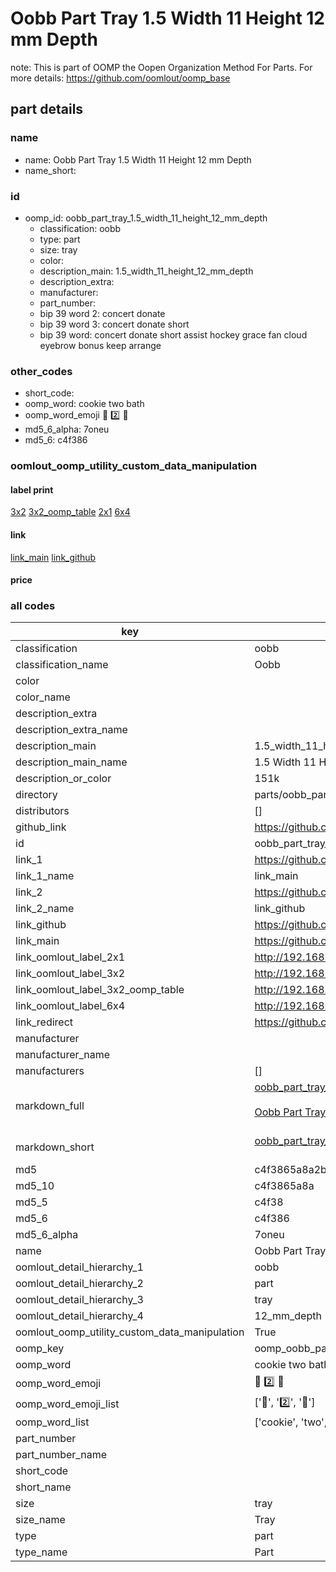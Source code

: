 # Oobb Part Tray 1.5 Width 11 Height 12 mm Depth  

note: This is part of OOMP the Oopen Organization Method For Parts. For more details: https://github.com/oomlout/oomp_base

##  part details
  







### name
* name: Oobb Part Tray 1.5 Width 11 Height 12 mm Depth
* name_short: 
### id
* oomp_id: oobb_part_tray_1.5_width_11_height_12_mm_depth
  * classification: oobb
  * type: part
  * size: tray
  * color: 
  * description_main: 1.5_width_11_height_12_mm_depth
  * description_extra: 
  * manufacturer: 
  * part_number: 
  * bip 39 word 2: concert donate
  * bip 39 word 3: concert donate short
  * bip 39 word: concert donate short assist hockey grace fan cloud eyebrow bonus keep arrange

### other_codes
* short_code: 
* oomp_word: cookie two bath
* oomp_word_emoji :cookie: :two: :bath:
* md5_6_alpha: 7oneu
* md5_6: c4f386






### oomlout_oomp_utility_custom_data_manipulation
#### label print
[3x2](http://192.168.1.245:1112/?label=oomp%207oneu)
[3x2_oomp_table](http://192.168.1.108:1112/?label=oomp%207oneu)
[2x1](http://192.168.1.242:1112/?label=oomp%207oneu)
[6x4](http://192.168.1.55:1112/?label=oomp%207oneu)    

#### link

[link_main](https://github.com/oomlout/oomlout_oomp_version_1_messy/tree/main/parts/oobb_part_tray_1.5_width_11_height_12_mm_depth) [link_github](https://github.com/oomlout/oomlout_oomp_version_1_messy/tree/main/parts/oobb_part_tray_1.5_width_11_height_12_mm_depth)                             

#### price







### all codes 
| key | value |  
| --- | --- |  
| classification | oobb |  
| classification_name | Oobb |  
| color |  |  
| color_name |  |  
| description_extra |  |  
| description_extra_name |  |  
| description_main | 1.5_width_11_height_12_mm_depth |  
| description_main_name | 1.5 Width 11 Height 12 mm Depth |  
| description_or_color | 151k |  
| directory | parts/oobb_part_tray_1.5_width_11_height_12_mm_depth |  
| distributors | [] |  
| github_link | https://github.com/oomlout/oomlout_oomp_part_src/tree/main/parts/oobb_part_tray_1.5_width_11_height_12_mm_depth |  
| id | oobb_part_tray_1.5_width_11_height_12_mm_depth |  
| link_1 | https://github.com/oomlout/oomlout_oomp_version_1_messy/tree/main/parts/oobb_part_tray_1.5_width_11_height_12_mm_depth |  
| link_1_name | link_main |  
| link_2 | https://github.com/oomlout/oomlout_oomp_version_1_messy/tree/main/parts/oobb_part_tray_1.5_width_11_height_12_mm_depth |  
| link_2_name | link_github |  
| link_github | https://github.com/oomlout/oomlout_oomp_version_1_messy/tree/main/parts/oobb_part_tray_1.5_width_11_height_12_mm_depth |  
| link_main | https://github.com/oomlout/oomlout_oomp_version_1_messy/tree/main/parts/oobb_part_tray_1.5_width_11_height_12_mm_depth |  
| link_oomlout_label_2x1 | http://192.168.1.242:1112/?label=oomp%207oneu |  
| link_oomlout_label_3x2 | http://192.168.1.245:1112/?label=oomp%207oneu |  
| link_oomlout_label_3x2_oomp_table | http://192.168.1.108:1112/?label=oomp%207oneu |  
| link_oomlout_label_6x4 | http://192.168.1.55:1112/?label=oomp%207oneu |  
| link_redirect | https://github.com/oomlout/oomlout_oomp_version_1_messy/tree/main/parts/oobb_part_tray_1.5_width_11_height_12_mm_depth |  
| manufacturer |  |  
| manufacturer_name |  |  
| manufacturers | [] |  
| markdown_full | [oobb_part_tray_1.5_width_11_height_12_mm_depth](none)<br>[](none)<br>[Oobb Part Tray 1.5 Width 11 Height 12 Mm Depth](none)<br><br> |  
| markdown_short | [oobb_part_tray_1.5_width_11_height_12_mm_depth](none)<br><br> |  
| md5 | c4f3865a8a2bea5995b630dd8d904175 |  
| md5_10 | c4f3865a8a |  
| md5_5 | c4f38 |  
| md5_6 | c4f386 |  
| md5_6_alpha | 7oneu |  
| name | Oobb Part Tray 1.5 Width 11 Height 12 mm Depth |  
| oomlout_detail_hierarchy_1 | oobb |  
| oomlout_detail_hierarchy_2 | part |  
| oomlout_detail_hierarchy_3 | tray |  
| oomlout_detail_hierarchy_4 | 12_mm_depth |  
| oomlout_oomp_utility_custom_data_manipulation | True |  
| oomp_key | oomp_oobb_part_tray_1.5_width_11_height_12_mm_depth |  
| oomp_word | cookie two bath |  
| oomp_word_emoji | :cookie: :two: :bath: |  
| oomp_word_emoji_list | [':cookie:', ':two:', ':bath:'] |  
| oomp_word_list | ['cookie', 'two', 'bath'] |  
| part_number |  |  
| part_number_name |  |  
| short_code |  |  
| short_name |  |  
| size | tray |  
| size_name | Tray |  
| type | part |  
| type_name | Part |  
